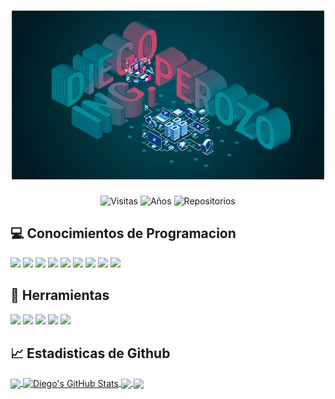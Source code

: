 <h1 align="center">
    <img src="https://raw.githubusercontent.com/DiegoPerozo/DiegoPerozo/master/img/DiegoIng.jpg" alt="Diego Perozo"/>  
</h1>

<div align="center">

<img src="https://badges.pufler.dev/visits/DiegoPerozo/DiegoPerozo" alt="Visitas"/>
<img src="https://badges.pufler.dev/years/DiegoPerozo" alt="Años"/>
<img src="https://badges.pufler.dev/repos/DiegoPerozo" alt="Repositorios"/>

</div>

## 💻 Conocimientos de Programacion
![](https://img.shields.io/badge/Code-C++-informational?style=flat&logo=c&logoColor=white&color=2bbc8a)
![](https://img.shields.io/badge/Code-Java-informational?style=flat&logo=java&logoColor=white&color=2bbc8a)
![](https://img.shields.io/badge/Code-JavaScript-informational?style=flat&logo=javascript&logoColor=white&color=2bbc8a)
![](https://img.shields.io/badge/Code-PHP-informational?style=flat&logo=php&logoColor=white&color=2bbc8a)
![](https://img.shields.io/badge/Code-Ruby-informational?style=flat&logo=ruby&logoColor=white&color=2bbc8a)
![](https://img.shields.io/badge/Code-Python-informational?style=flat&logo=python&logoColor=white&color=2bbc8a)
![](https://img.shields.io/badge/Code-C_Sharp-informational?style=flat&logo=c%20sharp&logoColor=white&color=2bbc8a)
![](https://img.shields.io/badge/Markup-HTML-informational?style=flat&logo=html5&logoColor=white&color=2bbc8a)
![](https://img.shields.io/badge/Style-CSS-informational?style=flat&logo=css3&logoColor=white&color=2bbc8a)

## 🔧 Herramientas
![](https://img.shields.io/badge/:-VS_Code-informational?style=flat&logo=visual%20studio%20code&logoColor=white&color=blueviolet)
![](https://img.shields.io/badge/:-XAMPP-informational?style=flat&logo=xampp&logoColor=white&color=blueviolet)
![](https://img.shields.io/badge/:-Eclipse-informational?style=flat&logo=eclipse%20ide&logoColor=white&color=blueviolet)
![](https://img.shields.io/badge/:-Photoshop-informational?style=flat&logo=adobe%20photoshop&logoColor=white&color=blueviolet)
![](https://img.shields.io/badge/:-Illustrator-informational?style=flat&logo=adobe%20illustrator&logoColor=white&color=blueviolet)

## &#x1f4c8; Estadisticas de Github

<a href="https://github.com/DiegoPerozo/DiegoPerozo">
  <img align="center" src="https://github-readme-stats.vercel.app/api/top-langs/?username=DiegoPerozo&hide=html,css&title_color=ffffff&text_color=c9cacc&icon_color=2bbc8a&bg_color=1d1f21" />
</a>
<a href="https://github.com/DiegoPerozo/DiegoPerozo">
  <img align="center" src="https://github-readme-stats.vercel.app/api?username=DiegoPerozo&show_icons=true&line_height=27&count_private=true&title_color=ffffff&text_color=c9cacc&icon_color=2bbc8a&bg_color=1d1f21" alt="Diego's GitHub Stats" />
</a>

<a href="https://github.com/DiegoPerozo/tele-book">
  <img align="center" src="https://github-readme-stats.vercel.app/api/pin/?username=DiegoPerozo&repo=tele-book&title_color=ffffff&text_color=c9cacc&icon_color=2bbc8a&bg_color=1d1f21" />
</a>


<a href="https://github.com/DiegoPerozo/newyear-postcard">
  <img align="center" src="https://github-readme-stats.vercel.app/api/pin/?username=DiegoPerozo&repo=newyear-postcard&title_color=ffffff&text_color=c9cacc&icon_color=2bbc8a&bg_color=1d1f21" />
</a>    